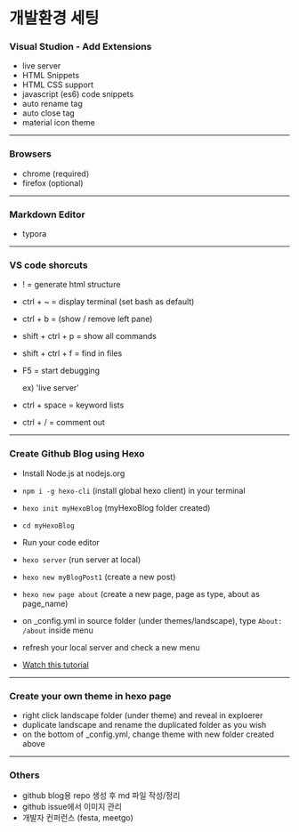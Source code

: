 # 개발환경 세팅

### Visual Studion - Add Extensions

- live server
- HTML Snippets
- HTML CSS support
- javascript (es6) code snippets
- auto rename tag
- auto close tag
- material icon theme

---

### Browsers

- chrome (required)
- firefox (optional)

---

### Markdown Editor

- typora

---

### VS code shorcuts

- ! = generate html structure

- ctrl + ~ = display terminal (set bash as default)

- ctrl + b = (show / remove left pane)

- shift + ctrl + p = show all commands

- shift + ctrl + f = find in files

- F5 = start debugging

   ex) 'live server'
   
- ctrl + space = keyword lists

- ctrl + / = comment out

---

### Create Github Blog using Hexo

* Install Node.js at nodejs.org
* `npm i -g hexo-cli` (install global hexo client) in your terminal
* `hexo init myHexoBlog` (myHexoBlog folder created)
* `cd myHexoBlog`
* Run your code editor
* `hexo server` (run server at local)
* `hexo new myBlogPost1` (create a new post)
* `hexo new page about` (create a new page, page as type, about as page_name)
* on _config.yml in source folder (under themes/landscape), type `About: /about` inside menu
* refresh your local server and check a new menu

* [Watch this tutorial](https://www.youtube.com/watch?v=Onglr1_Kgls)

---

### Create your own theme in hexo page

* right click landscape folder (under theme) and reveal in exploerer
* duplicate landscape and rename the duplicated folder as you wish
* on the bottom of _config.yml, change theme with new folder created above

---

### Others

- github blog용 repo 생성 후 md 파일 작성/정리
- github issue에서 이미지 관리
- 개발자 컨퍼런스 (festa, meetgo)